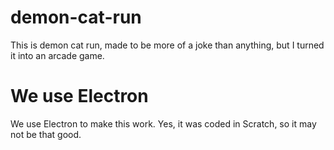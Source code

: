 # demon-cat-run
This is demon cat run, made to be more of a joke than anything, but I turned it into an arcade game.


# We use Electron

We use Electron to make this work. Yes, it was coded in Scratch, so it may not be that good.

